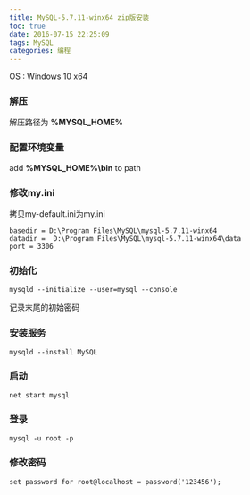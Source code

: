 ```yaml
---
title: MySQL-5.7.11-winx64 zip版安装
toc: true
date: 2016-07-15 22:25:09
tags: MySQL
categories: 编程
---
```


OS : Windows 10 x64

### 解压

解压路径为 **%MYSQL_HOME%**

### 配置环境变量

add **%MYSQL_HOME%\bin** to path

### 修改my.ini

拷贝my-default.ini为my.ini
```
basedir = D:\Program Files\MySQL\mysql-5.7.11-winx64
datadir =  D:\Program Files\MySQL\mysql-5.7.11-winx64\data
port = 3306
```
### 初始化
```
mysqld --initialize --user=mysql --console
```
记录末尾的初始密码

### 安装服务
```
mysqld --install MySQL
```
### 启动
```
net start mysql
```
### 登录
```
mysql -u root -p
```
### 修改密码
```
set password for root@localhost = password('123456');
```
